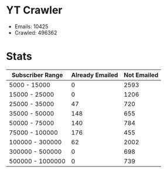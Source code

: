 # YT Crawler
- Emails: 10425
- Crawled: 496362

# Stats
| Subscriber Range  | Already Emailed | Not Emailed |
|-------|-------|-------|
| 5000 - 15000 | 0 | 2593 |
| 15000 - 25000 | 0 | 1206 |
| 25000 - 35000 | 47 | 720 |
| 35000 - 50000 | 148 | 655 |
| 50000 - 75000 | 140 | 784 |
| 75000 - 100000 | 176 | 455 |
| 100000 - 300000 | 62 | 2002 |
| 300000 - 500000 | 0 | 698 |
| 500000 - 1000000 | 0 | 739 |

